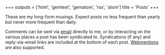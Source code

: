 +++
outputs = ['html', 'gemtext', 'gematom', 'rss', 'atom']
title = 'Posts'
+++

These are my long-form musings. Expect posts no less frequent than yearly but
never more frequent than daily.

Comments can be sent via [email](/about/) directly to me, or by interacting on
the various places a post has been syndicated to. Syndications (if any) and
reply-via-email links are included at the bottom of each post.
[Webmentions](https://indieweb.org/Webmention) are also supported.
